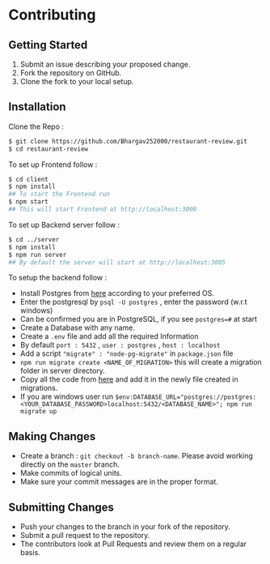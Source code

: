 # Contributing

## Getting Started

1. Submit an issue describing your proposed change.
2. Fork the repository on GitHub.
3. Clone the fork to your local setup.


## Installation

Clone the Repo :
```bash
$ git clone https://github.com/Bhargav252000/restaurant-review.git 
$ cd restaurant-review
```
To set up Frontend follow :
```bash
$ cd client
$ npm install
## To start the Frontend run
$ npm start
## This will start Frontend at http://localhost:3000
```
To set up Backend server follow :
```bash
$ cd ../server
$ npm install  
$ npm run server 
## By default the server will start at http://localhost:3005
```
To setup the backend follow :

- Install Postgres from [here](https://www.postgresql.org/download/) according to your preferred OS.
- Enter the postgresql by `psql -U postgres` , enter the password (w.r.t windows)
- Can be confirmed you are in PostgreSQL,  if you see `postgres=#` at start
- Create a Database with any name.
- Create a `.env` file and add all the required Information
- By default `port : 5432` , `user : postgres` , `host : localhost`
- Add a script `"migrate" : "node-pg-migrate"` in `package.json` file
- `npm run migrate create <NAME_OF_MIGRATION>` this will create a migration folder in server directory.
- Copy all the code from [here](https://github.com/Bhargav252000/restaurant-review/blob/master/server/migrations/1624872144540_all-tables-and-config.js) and add it in the newly file created in migrations.
- If you are windows user run `$env:DATABASE_URL="postgres://postgres:<YOUR_DATABASE_PASSWORD>localhost:5432/<DATABASE_NAME>"; npm run migrate up`


## Making Changes

* Create a branch : `git checkout -b branch-name`. Please avoid working directly on the `master` branch.
* Make commits of logical units.
* Make sure your commit messages are in the proper format.

## Submitting Changes

* Push your changes to the branch in your fork of the repository.
* Submit a pull request to the repository.
* The contributors look at Pull Requests and review them on a regular basis.